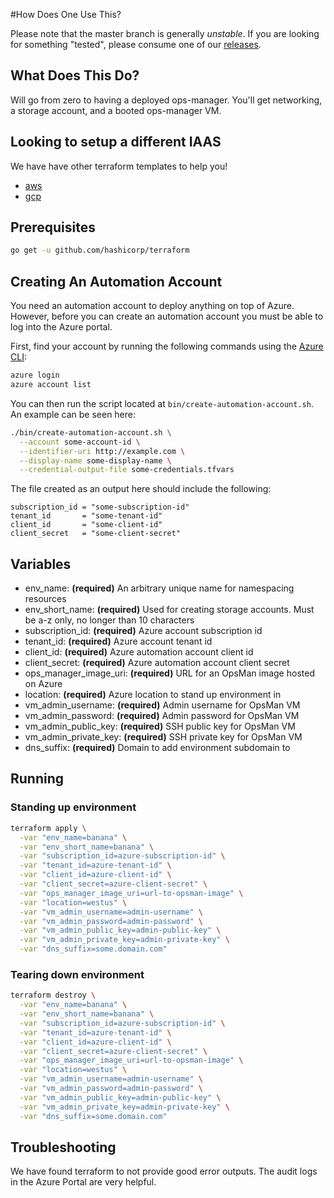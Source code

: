 #How Does One Use This?

Please note that the master branch is generally *unstable*. If you are looking for something "tested", please consume one of our [releases](https://github.com/pivotal-cf/terraforming-azure/releases).

## What Does This Do?

Will go from zero to having a deployed ops-manager. You'll get networking, a storage account, and
a booted ops-manager VM.

## Looking to setup a different IAAS

We have have other terraform templates to help you!

- [aws](https://github.com/pivotal-cf/terraforming-aws)
- [gcp](https://github.com/pivotal-cf/terraforming-gcp)

## Prerequisites

```bash
go get -u github.com/hashicorp/terraform
```

## Creating An Automation Account

You need an automation account to deploy anything on top of Azure. However, before you can create an automation
account you must be able to log into the Azure portal.

First, find your account by running the following commands using the [Azure CLI](https://azure.microsoft.com/en-us/documentation/articles/xplat-cli-install/):
```bash
azure login
azure account list
```

You can then run the script located at `bin/create-automation-account.sh`. An example can be seen here:
```bash
./bin/create-automation-account.sh \
  --account some-account-id \
  --identifier-uri http://example.com \
  --display-name some-display-name \
  --credential-output-file some-credentials.tfvars
```

The file created as an output here should include the following:
```hcl
subscription_id = "some-subscription-id"
tenant_id       = "some-tenant-id"
client_id       = "some-client-id"
client_secret   = "some-client-secret"
```

## Variables

- env_name: **(required)** An arbitrary unique name for namespacing resources
- env_short_name: **(required)** Used for creating storage accounts. Must be a-z only, no longer than 10 characters
- subscription_id: **(required)** Azure account subscription id
- tenant_id: **(required)** Azure account tenant id
- client_id: **(required)** Azure automation account client id
- client_secret: **(required)** Azure automation account client secret
- ops_manager_image_uri: **(required)** URL for an OpsMan image hosted on Azure
- location: **(required)** Azure location to stand up environment in
- vm_admin_username: **(required)** Admin username for OpsMan VM
- vm_admin_password: **(required)** Admin password for OpsMan VM
- vm_admin_public_key: **(required)** SSH public key for OpsMan VM
- vm_admin_private_key: **(required)** SSH private key for OpsMan VM
- dns_suffix: **(required)** Domain to add environment subdomain to

## Running

### Standing up environment

```bash
terraform apply \
  -var "env_name=banana" \
  -var "env_short_name=banana" \
  -var "subscription_id=azure-subscription-id" \
  -var "tenant_id=azure-tenant-id" \
  -var "client_id=azure-client-id" \
  -var "client_secret=azure-client-secret" \
  -var "ops_manager_image_uri=url-to-opsman-image" \
  -var "location=westus" \
  -var "vm_admin_username=admin-username" \
  -var "vm_admin_password=admin-password" \
  -var "vm_admin_public_key=admin-public-key" \
  -var "vm_admin_private_key=admin-private-key" \
  -var "dns_suffix=some.domain.com"
```

### Tearing down environment

```bash
terraform destroy \
  -var "env_name=banana" \
  -var "env_short_name=banana" \
  -var "subscription_id=azure-subscription-id" \
  -var "tenant_id=azure-tenant-id" \
  -var "client_id=azure-client-id" \
  -var "client_secret=azure-client-secret" \
  -var "ops_manager_image_uri=url-to-opsman-image" \
  -var "location=westus" \
  -var "vm_admin_username=admin-username" \
  -var "vm_admin_password=admin-password" \
  -var "vm_admin_public_key=admin-public-key" \
  -var "vm_admin_private_key=admin-private-key" \
  -var "dns_suffix=some.domain.com"
```

## Troubleshooting

We have found terraform to not provide good error outputs. The audit logs in the Azure Portal
are very helpful.
